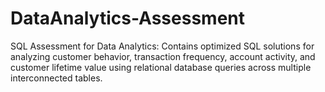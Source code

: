 # DataAnalytics-Assessment
SQL Assessment for Data Analytics: Contains optimized SQL solutions for analyzing customer behavior, transaction frequency, account activity, and customer lifetime value using relational database queries across multiple interconnected tables.
